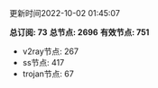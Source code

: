 更新时间2022-10-02 01:45:07

**总订阅: 73**
**总节点: 2696**
**有效节点: 751**
- v2ray节点: 267
- ss节点: 417
- trojan节点: 67
